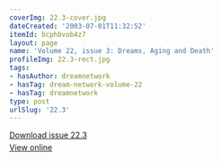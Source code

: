 ```yaml
---
coverImg: 22.3-cover.jpg
dateCreated: '2003-07-01T11:32:52'
itemId: bcphbvob4z7
layout: page
name: 'Volume 22, issue 3: Dreams, Aging and Death'
profileImg: 22.3-rect.jpg
tags:
- hasAuthor: dreamnetwork
- hasTag: dream-network-volume-22
- hasTag: dreamnetwork
type: post
urlSlug: '22.3'
---
```

<p style="margin-block-end: 5px; margin-block-start: 5px;"><a href="../files/pdfs/Volume_22/22.3-Dream-Network_Vol_22_No-3.pdf" download="">Download issue 22.3</a></p><p style="margin-block-end: 5px; margin-block-start: 5px;"><a href="../files/pdfs/Volume_22/22.3-Dream-Network_Vol_22_No-3.pdf">View online</a></p>
